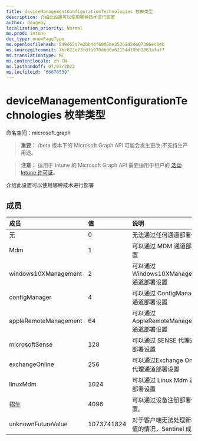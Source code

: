 ```yaml
---
title: deviceManagementConfigurationTechnologies 枚举类型
description: 介绍此设置可以使用哪种技术进行部署
author: dougeby
localization_priority: Normal
ms.prod: intune
doc_type: enumPageType
ms.openlocfilehash: 8d9d65d7e2bb44f6886be35362d2de07386ec84b
ms.sourcegitcommit: 7bc623e73fdfb970dbd0a62154d10bb2863afaf7
ms.translationtype: MT
ms.contentlocale: zh-CN
ms.lasthandoff: 07/07/2022
ms.locfileid: "66670539"
---
```

# <a name="devicemanagementconfigurationtechnologies-enum-type"></a>deviceManagementConfigurationTechnologies 枚举类型

命名空间：microsoft.graph

> **重要：** /beta 版本下的 Microsoft Graph API 可能会发生更改;不支持生产用途。

> **注意：** 适用于 Intune 的 Microsoft Graph API 需要适用于租户的 [活动 Intune 许可证](https://go.microsoft.com/fwlink/?linkid=839381)。

介绍此设置可以使用哪种技术进行部署

## <a name="members"></a>成员
|成员|值|说明|
|:---|:---|:---|
|无|0|无法通过任何通道部署设置|
|Mdm|1|可以通过 MDM 通道部署设置|
|windows10XManagement|2|可以通过 Windows10XManagement 通道部署设置|
|configManager|4|可以通过 ConfigManager 通道部署设置|
|appleRemoteManagement|64|可以通过 AppleRemoteManagement 通道部署设置|
|microsoftSense|128|可以通过 SENSE 代理通道部署设置|
|exchangeOnline|256|可以通过Exchange Online代理通道部署设置|
|linuxMdm|1024|可以通过 Linux Mdm 通道部署设置|
|招生|4096|可以通过设备注册部署设置。|
|unknownFutureValue|1073741824|对于客户端无法处理新枚举值的情况，Sentinel 成员。|




